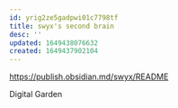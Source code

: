 ```yaml
---
id: yrig2ze5gadpwi01c7798tf
title: swyx's second brain
desc: ''
updated: 1649438076632
created: 1649437902104
---
```


https://publish.obsidian.md/swyx/README

Digital Garden
